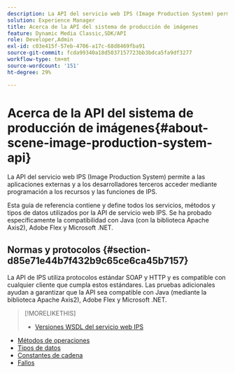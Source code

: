 ```yaml
---
description: La API del servicio web IPS (Image Production System) permite a las aplicaciones externas y a los desarrolladores terceros acceder mediante programación a los recursos y las funciones de IPS.
solution: Experience Manager
title: Acerca de la API del sistema de producción de imágenes
feature: Dynamic Media Classic,SDK/API
role: Developer,Admin
exl-id: c03e415f-57eb-4706-a17c-68d8469fba91
source-git-commit: fcda99340a18d5037157723bb3bdca5fa9df3277
workflow-type: tm+mt
source-wordcount: '151'
ht-degree: 29%

---
```


# Acerca de la API del sistema de producción de imágenes{#about-scene-image-production-system-api}

La API del servicio web IPS (Image Production System) permite a las aplicaciones externas y a los desarrolladores terceros acceder mediante programación a los recursos y las funciones de IPS.

Esta guía de referencia contiene y define todos los servicios, métodos y tipos de datos utilizados por la API de servicio web IPS. Se ha probado específicamente la compatibilidad con Java (con la biblioteca Apache Axis2), Adobe Flex y Microsoft .NET.

## Normas y protocolos {#section-d85e71e44b7f432b9c65ce6ca45b7157}

La API de IPS utiliza protocolos estándar SOAP y HTTP y es compatible con cualquier cliente que cumpla estos estándares. Las pruebas adicionales ayudan a garantizar que la API sea compatible con Java (mediante la biblioteca Apache Axis2), Adobe Flex y Microsoft .NET.

>[!MORELIKETHIS]
>
>* [Versiones WSDL del servicio web IPS](c-wsdl-versions.md#concept-aff3e13f3b59486882260b5f2e962226)
* [Métodos de operaciones](operations/c-operations-intro/c-methods/c-methods.md)
* [Tipos de datos](types/c-data-types/c-data-types.md#concept-dcf2ce73ff334e22bc4c634e3a0a50a6)
* [Constantes de cadena](string-constants/c-string-constants/c-string-constants.md)
* [Fallos](faults/c-faults/c-faults.md#concept-28c5e495f39443ecab05384d8cf8ab6b)

